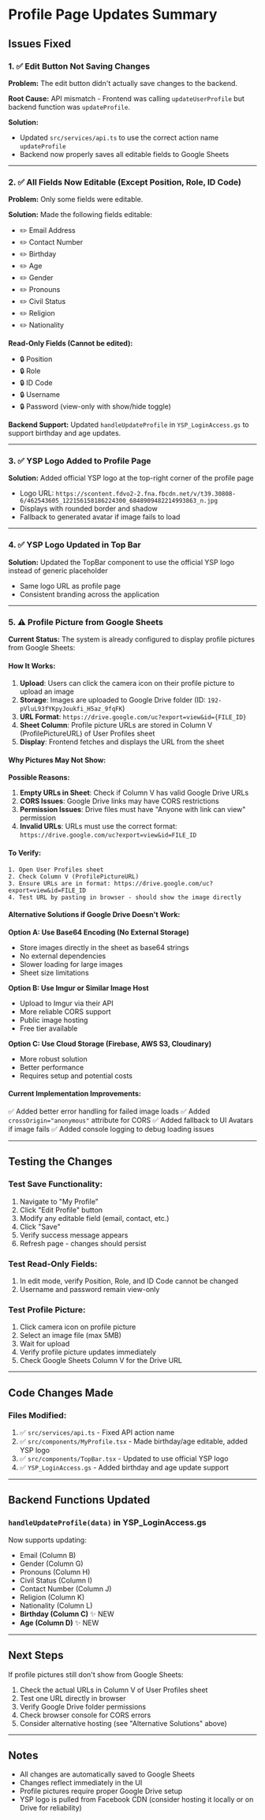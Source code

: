 # Profile Page Updates Summary

## Issues Fixed

### 1. ✅ Edit Button Not Saving Changes
**Problem:** The edit button didn't actually save changes to the backend.

**Root Cause:** API mismatch - Frontend was calling `updateUserProfile` but backend function was `updateProfile`.

**Solution:** 
- Updated `src/services/api.ts` to use the correct action name `updateProfile`
- Backend now properly saves all editable fields to Google Sheets

---

### 2. ✅ All Fields Now Editable (Except Position, Role, ID Code)
**Problem:** Only some fields were editable.

**Solution:**
Made the following fields editable:
- ✏️ Email Address
- ✏️ Contact Number
- ✏️ Birthday
- ✏️ Age
- ✏️ Gender
- ✏️ Pronouns
- ✏️ Civil Status
- ✏️ Religion
- ✏️ Nationality

**Read-Only Fields (Cannot be edited):**
- 🔒 Position
- 🔒 Role
- 🔒 ID Code
- 🔒 Username
- 🔒 Password (view-only with show/hide toggle)

**Backend Support:** Updated `handleUpdateProfile` in `YSP_LoginAccess.gs` to support birthday and age updates.

---

### 3. ✅ YSP Logo Added to Profile Page
**Solution:** Added official YSP logo at the top-right corner of the profile page
- Logo URL: `https://scontent.fdvo2-2.fna.fbcdn.net/v/t39.30808-6/462543605_122156158186224300_6848909482214993863_n.jpg`
- Displays with rounded border and shadow
- Fallback to generated avatar if image fails to load

---

### 4. ✅ YSP Logo Updated in Top Bar
**Solution:** Updated the TopBar component to use the official YSP logo instead of generic placeholder
- Same logo URL as profile page
- Consistent branding across the application

---

### 5. ⚠️ Profile Picture from Google Sheets

**Current Status:** The system is already configured to display profile pictures from Google Sheets:

#### How It Works:
1. **Upload**: Users can click the camera icon on their profile picture to upload an image
2. **Storage**: Images are uploaded to Google Drive folder (ID: `192-pVluL93fYKpyJoukfi_H5az_9fqFK`)
3. **URL Format**: `https://drive.google.com/uc?export=view&id={FILE_ID}`
4. **Sheet Column**: Profile picture URLs are stored in Column V (ProfilePictureURL) of User Profiles sheet
5. **Display**: Frontend fetches and displays the URL from the sheet

#### Why Pictures May Not Show:

**Possible Reasons:**
1. **Empty URLs in Sheet**: Check if Column V has valid Google Drive URLs
2. **CORS Issues**: Google Drive links may have CORS restrictions
3. **Permission Issues**: Drive files must have "Anyone with link can view" permission
4. **Invalid URLs**: URLs must use the correct format: `https://drive.google.com/uc?export=view&id=FILE_ID`

#### To Verify:
```
1. Open User Profiles sheet
2. Check Column V (ProfilePictureURL)
3. Ensure URLs are in format: https://drive.google.com/uc?export=view&id=FILE_ID
4. Test URL by pasting in browser - should show the image directly
```

#### Alternative Solutions if Google Drive Doesn't Work:

**Option A: Use Base64 Encoding (No External Storage)**
- Store images directly in the sheet as base64 strings
- No external dependencies
- Slower loading for large images
- Sheet size limitations

**Option B: Use Imgur or Similar Image Host**
- Upload to Imgur via their API
- More reliable CORS support
- Public image hosting
- Free tier available

**Option C: Use Cloud Storage (Firebase, AWS S3, Cloudinary)**
- More robust solution
- Better performance
- Requires setup and potential costs

#### Current Implementation Improvements:
✅ Added better error handling for failed image loads
✅ Added `crossOrigin="anonymous"` attribute for CORS
✅ Added fallback to UI Avatars if image fails
✅ Added console logging to debug loading issues

---

## Testing the Changes

### Test Save Functionality:
1. Navigate to "My Profile"
2. Click "Edit Profile" button
3. Modify any editable field (email, contact, etc.)
4. Click "Save"
5. Verify success message appears
6. Refresh page - changes should persist

### Test Read-Only Fields:
1. In edit mode, verify Position, Role, and ID Code cannot be changed
2. Username and password remain view-only

### Test Profile Picture:
1. Click camera icon on profile picture
2. Select an image file (max 5MB)
3. Wait for upload
4. Verify profile picture updates immediately
5. Check Google Sheets Column V for the Drive URL

---

## Code Changes Made

### Files Modified:
1. ✅ `src/services/api.ts` - Fixed API action name
2. ✅ `src/components/MyProfile.tsx` - Made birthday/age editable, added YSP logo
3. ✅ `src/components/TopBar.tsx` - Updated to use official YSP logo
4. ✅ `YSP_LoginAccess.gs` - Added birthday and age update support

---

## Backend Functions Updated

### `handleUpdateProfile(data)` in YSP_LoginAccess.gs
Now supports updating:
- Email (Column B)
- Gender (Column G)
- Pronouns (Column H)
- Civil Status (Column I)
- Contact Number (Column J)
- Religion (Column K)
- Nationality (Column L)
- **Birthday (Column C)** ✨ NEW
- **Age (Column D)** ✨ NEW

---

## Next Steps

If profile pictures still don't show from Google Sheets:
1. Check the actual URLs in Column V of User Profiles sheet
2. Test one URL directly in browser
3. Verify Google Drive folder permissions
4. Check browser console for CORS errors
5. Consider alternative hosting (see "Alternative Solutions" above)

---

## Notes

- All changes are automatically saved to Google Sheets
- Changes reflect immediately in the UI
- Profile pictures require proper Google Drive setup
- YSP logo is pulled from Facebook CDN (consider hosting it locally or on Drive for reliability)
